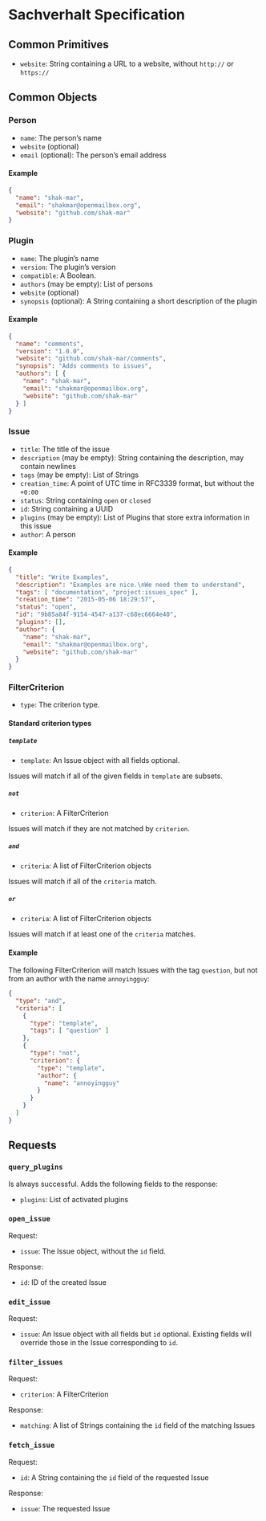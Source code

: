 # Sachverhalt Specification

## Common Primitives

* `website`: String containing a URL to a website, without `http://` or `https://`

## Common Objects

### Person

* `name`: The person’s name
* `website` (optional)
* `email` (optional): The person’s email address

#### Example

```json
{
  "name": "shak-mar",
  "email": "shakmar@openmailbox.org",
  "website": "github.com/shak-mar"
}
```

### Plugin

* `name`: The plugin’s name
* `version`: The plugin’s version
* `compatible`: A Boolean.
* `authors` (may be empty): List of persons
* `website` (optional)
* `synopsis` (optional): A String containing a short description of the plugin

#### Example

```json
{
  "name": "comments",
  "version": "1.0.0",
  "website": "github.com/shak-mar/comments",
  "synopsis": "Adds comments to issues",
  "authors": [ {
    "name": "shak-mar",
    "email": "shakmar@openmailbox.org",
    "website": "github.com/shak-mar"
  } ]
}
```

### Issue

* `title`: The title of the issue
* `description` (may be empty): String containing the description, may contain newlines
* `tags` (may be empty): List of Strings
* `creation_time`: A point of UTC time in RFC3339 format, but without the `+0:00`
* `status`: String containing `open` or `closed`
* `id`: String containing a UUID
* `plugins` (may be empty): List of Plugins that store extra information in this issue
* `author`: A person

#### Example

```json
{
  "title": "Write Examples",
  "description": "Examples are nice.\nWe need them to understand",
  "tags": [ "documentation", "project:issues_spec" ],
  "creation_time": "2015-05-06 18:29:57",
  "status": "open",
  "id": "9b85a84f-9154-4547-a137-c68ec6664e40",
  "plugins": [],
  "author": {
    "name": "shak-mar",
    "email": "shakmar@openmailbox.org",
    "website": "github.com/shak-mar"
  }
}
```

### FilterCriterion

* `type`: The criterion type.

#### Standard criterion types

##### `template`

* `template`: An Issue object with all fields optional.

Issues will match if all of the given fields in `template` are subsets.

##### `not`

* `criterion`: A FilterCriterion

Issues will match if they are not matched by `criterion`.

##### `and`

* `criteria`: A list of FilterCriterion objects

Issues will match if all of the `criteria` match.

##### `or`

* `criteria`: A list of FilterCriterion objects

Issues will match if at least one of the `criteria` matches.

#### Example

The following FilterCriterion will match Issues with the tag `question`, but not
from an author with the name `annoyingguy`:

```json
{
  "type": "and",
  "criteria": [
    {
      "type": "template",
      "tags": [ "question" ]
    },
    {
      "type": "not",
      "criterion": {
        "type": "template",
        "author": {
          "name": "annoyingguy"
        }
      }
    }
  ]
}
```

## Requests

### `query_plugins`

Is always successful. Adds the following fields to the response:

* `plugins`: List of activated plugins

### `open_issue`

Request:

* `issue`: The Issue object, without the `id` field.

Response:

* `id`: ID of the created Issue

### `edit_issue`

Request:

* `issue`: An Issue object with all fields but `id` optional. Existing fields will override those in the Issue corresponding to `id`.

### `filter_issues`

Request:

* `criterion`: A FilterCriterion

Response:

* `matching`: A list of Strings containing the `id` field of the matching Issues

### `fetch_issue`

Request:

* `id`: A String containing the `id` field of the requested Issue

Response:

* `issue`: The requested Issue
